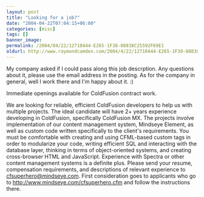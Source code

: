 ```yaml
---
layout: post
title: "Looking for a job?"
date: "2004-04-22T07:04:15+06:00"
categories: [misc]
tags: []
banner_image: 
permalink: /2004/04/22/12710444-E265-1F38-08838C25592F69E1
oldurl: http://www.raymondcamden.com/2004/4/22/12710444-E265-1F38-08838C25592F69E1
---
```


My company asked if I could pass along this job descrption. Any questions about it, please use the email address in the posting. As for the company in general, well I work there and I'm happy about it. :)

Immediate openings available for ColdFusion contract work.

We are looking for reliable, efficient ColdFusion developers to help us with multiple projects.  The ideal candidate will have 2+ years experience developing in ColdFusion, specifically ColdFusion MX.  The projects involve implementation of our content management system, Mindseye Element, as well as custom code written specifically to the client's requirements.  You must be comfortable with creating and using CFML-based custom tags in order to modularize your code, writing efficient SQL and interacting with the database layer, thinking in terms of object-oriented systems, and creating cross-browser HTML and JavaScript.  Experience with Spectra or other content management systems is a definite plus.  Please send your resume, compensation requirements, and descriptions of relevant experience to <a href="mailto:cfsuperhero@mindseye.com">cfsuperhero@mindseye.com</a>. 
First consideration goes to applicants who go to <a href="http://www.mindseye.com/cfsuperhero.cfm">http://www.mindseye.com/cfsuperhero.cfm</a> and follow the instructions there.